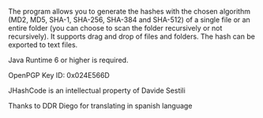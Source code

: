 The program allows you to generate the hashes with the chosen algorithm (MD2,
MD5, SHA-1, SHA-256, SHA-384 and SHA-512) of a single file or an entire
folder (you can choose to scan the folder recursively or not recursively).
It supports drag and drop of files and folders. The hash can be exported
to text files.

Java Runtime 6 or higher is required.

OpenPGP Key ID: 0x024E566D

JHashCode is an intellectual property of Davide Sestili

Thanks to DDR Diego for translating in spanish language
